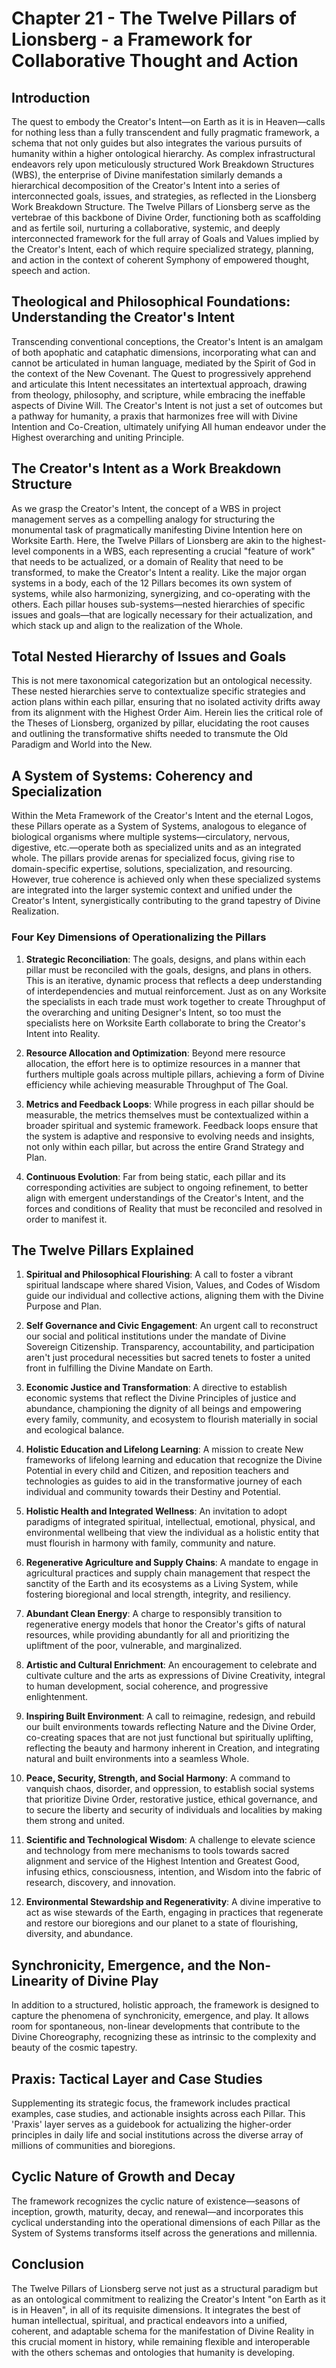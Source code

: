 # Chapter 21 - The Twelve Pillars of Lionsberg - a Framework for Collaborative Thought and Action

## Introduction

The quest to embody the Creator's Intent—on Earth as it is in Heaven—calls for nothing less than a fully transcendent and fully pragmatic framework, a schema that not only guides but also integrates the various pursuits of humanity within a higher ontological hierarchy. As complex infrastructural endeavors rely upon meticulously structured Work Breakdown Structures (WBS), the enterprise of Divine manifestation similarly demands a hierarchical decomposition of the Creator's Intent into a series of interconnected goals, issues, and strategies, as reflected in the Lionsberg Work Breakdown Structure. The Twelve Pillars of Lionsberg serve as the vertebrae of this backbone of Divine Order, functioning both as scaffolding and as fertile soil, nurturing a collaborative, systemic, and deeply interconnected framework for the full array of Goals and Values implied by the Creator's Intent, each of which require specialized strategy, planning, and action in the context of coherent Symphony of empowered thought, speech and action.

## Theological and Philosophical Foundations: Understanding the Creator's Intent

Transcending conventional conceptions, the Creator's Intent is an amalgam of both apophatic and cataphatic dimensions, incorporating what can and cannot be articulated in human language, mediated by the Spirit of God in the context of the New Covenant. The Quest to progressively apprehend and articulate this Intent necessitates an intertextual approach, drawing from theology, philosophy, and scripture, while embracing the ineffable aspects of Divine Will. The Creator's Intent is not just a set of outcomes but a pathway for humanity, a praxis that harmonizes free will with Divine Intention and Co-Creation, ultimately unifying All human endeavor under the Highest overarching and uniting Principle.

## The Creator's Intent as a Work Breakdown Structure

As we grasp the Creator's Intent, the concept of a WBS in project management serves as a compelling analogy for structuring the monumental task of pragmatically manifesting Divine Intention here on Worksite Earth. Here, the Twelve Pillars of Lionsberg are akin to the highest-level components in a WBS, each representing a crucial "feature of work" that needs to be actualized, or a domain of Reality that need to be transformed, to make the Creator's Intent a reality. Like the major organ systems in a body, each of the 12 Pillars becomes its own system of systems, while also harmonizing, synergizing, and co-operating with the others. Each pillar houses sub-systems—nested hierarchies of specific issues and goals—that are logically necessary for their actualization, and which stack up and align to the realization of the Whole.

## Total Nested Hierarchy of Issues and Goals

This is not mere taxonomical categorization but an ontological necessity. These nested hierarchies serve to contextualize specific strategies and action plans within each pillar, ensuring that no isolated activity drifts away from its alignment with the Highest Order Aim. Herein lies the critical role of the Theses of Lionsberg, organized by pillar, elucidating the root causes and outlining the transformative shifts needed to transmute the Old Paradigm and World into the New.

## A System of Systems: Coherency and Specialization

Within the Meta Framework of the Creator's Intent and the eternal Logos, these Pillars operate as a System of Systems, analogous to elegance of biological organisms where multiple systems—circulatory, nervous, digestive, etc.—operate both as specialized units and as an integrated whole. The pillars provide arenas for specialized focus, giving rise to domain-specific expertise, solutions, specialization, and resourcing. However, true coherence is achieved only when these specialized systems are integrated into the larger systemic context and unified under the Creator's Intent, synergistically contributing to the grand tapestry of Divine Realization.

### Four Key Dimensions of Operationalizing the Pillars

1. **Strategic Reconciliation**: The goals, designs, and plans within each pillar must be reconciled with the goals, designs, and plans in others. This is an iterative, dynamic process that reflects a deep understanding of interdependencies and mutual reinforcement. Just as on any Worksite the specialists in each trade must work together to create Throughput of the overarching and uniting Designer's Intent, so too must the specialists here on Worksite Earth collaborate to bring the Creator's Intent into Reality. 
    
2. **Resource Allocation and Optimization**: Beyond mere resource allocation, the effort here is to optimize resources in a manner that furthers multiple goals across multiple pillars, achieving a form of Divine efficiency while achieving measurable Throughput of The Goal. 
    
3. **Metrics and Feedback Loops**: While progress in each pillar should be measurable, the metrics themselves must be contextualized within a broader spiritual and systemic framework. Feedback loops ensure that the system is adaptive and responsive to evolving needs and insights, not only within each pillar, but across the entire Grand Strategy and Plan.
    
4. **Continuous Evolution**: Far from being static, each pillar and its corresponding activities are subject to ongoing refinement, to better align with emergent understandings of the Creator's Intent, and the forces and conditions of Reality that must be reconciled and resolved in order to manifest it.
## The Twelve Pillars Explained


1. **Spiritual and Philosophical Flourishing**: A call to foster a vibrant spiritual landscape where shared Vision, Values, and Codes of Wisdom guide our individual and collective actions, aligning them with the Divine Purpose and Plan.
    
2. **Self Governance and Civic Engagement**: An urgent call to reconstruct our social and political institutions under the mandate of Divine Sovereign Citizenship. Transparency, accountability, and participation aren't just procedural necessities but sacred tenets to foster a united front in fulfilling the Divine Mandate on Earth.
    
3. **Economic Justice and Transformation**: A directive to establish economic systems that reflect the Divine Principles of justice and abundance, championing the dignity of all beings and empowering every family, community, and ecosystem to flourish materially in social and ecological balance.
    
4. **Holistic Education and Lifelong Learning**: A mission to create New frameworks of lifelong learning and education that recognize the Divine Potential in every child and Citizen, and reposition teachers and technologies as guides to aid in the transformative journey of each individual and community towards their Destiny and Potential.
    
5. **Holistic Health and Integrated Wellness**: An invitation to adopt  paradigms of integrated spiritual, intellectual, emotional, physical, and environmental wellbeing that view the individual as a holistic entity that must flourish in harmony with family, community and nature.
    
6. **Regenerative Agriculture and Supply Chains**: A mandate to engage in agricultural practices and supply chain management that respect the sanctity of the Earth and its ecosystems as a Living System, while fostering bioregional and local strength, integrity, and resiliency.
    
7. **Abundant Clean Energy**: A charge to responsibly transition to regenerative energy models that honor the Creator's gifts of natural resources, while providing abundantly for all and prioritizing the upliftment of the poor, vulnerable, and marginalized.
    
8. **Artistic and Cultural Enrichment**: An encouragement to celebrate and cultivate culture and the arts as expressions of Divine Creativity, integral to human development, social coherence, and progressive enlightenment.
    
9. **Inspiring Built Environment**: A call to reimagine, redesign, and rebuild our built environments towards reflecting Nature and the Divine Order, co-creating spaces that are not just functional but spiritually uplifting, reflecting the beauty and harmony inherent in Creation, and integrating natural and built environments into a seamless Whole.
    
10. **Peace, Security, Strength, and Social Harmony**: A command to vanquish chaos, disorder, and oppression, to establish social systems that prioritize Divine Order, restorative justice, ethical governance, and to secure the liberty and security of individuals and localities by making them strong and united. 
    
11. **Scientific and Technological Wisdom**: A challenge to elevate science and technology from mere mechanisms to tools towards sacred alignment and service of the Highest Intention and Greatest Good, infusing ethics, consciousness, intention, and Wisdom into the fabric of research, discovery, and innovation. 
    
12. **Environmental Stewardship and Regenerativity**: A divine imperative to act as wise stewards of the Earth, engaging in practices that regenerate and restore our bioregions and our planet to a state of flourishing, diversity, and abundance.

## Synchronicity, Emergence, and the Non-Linearity of Divine Play

In addition to a structured, holistic approach, the framework is designed to capture the phenomena of synchronicity, emergence, and play. It allows room for spontaneous, non-linear developments that contribute to the Divine Choreography, recognizing these as intrinsic to the complexity and beauty of the cosmic tapestry.

## Praxis: Tactical Layer and Case Studies

Supplementing its strategic focus, the framework includes practical examples, case studies, and actionable insights across each Pillar. This 'Praxis' layer serves as a guidebook for actualizing the higher-order principles in daily life and social institutions across the diverse array of millions of communities and bioregions.

## Cyclic Nature of Growth and Decay

The framework recognizes the cyclic nature of existence—seasons of inception, growth, maturity, decay, and renewal—and incorporates this cyclical understanding into the operational dimensions of each Pillar as the System of Systems transforms itself across the generations and millennia.

## Conclusion

The Twelve Pillars of Lionsberg serve not just as a structural paradigm but as an ontological commitment to realizing the Creator's Intent "on Earth as it is in Heaven", in all of its requisite dimensions. It integrates the best of human intellectual, spiritual, and practical endeavors into a unified, coherent, and adaptable schema for the manifestation of Divine Reality in this crucial moment in history, while remaining flexible and interoperable with the others schemas and ontologies that humanity is developing.